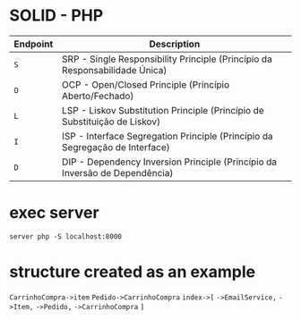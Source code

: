 SOLID - PHP
========

Endpoint | Description
--- | ---
`S` | SRP - Single Responsibility Principle (Princípio da Responsabilidade Única)
`O` | OCP - Open/Closed Principle (Princípio Aberto/Fechado)
`L` | LSP - Liskov Substitution Principle (Princípio de Substituição de Liskov)
`I` | ISP - Interface Segregation Principle (Princípio da Segregação de Interface)
`D` | DIP - Dependency Inversion Principle (Princípio da Inversão de Dependência)


# exec server 
`server php -S localhost:8000`

# structure created as an example

`CarrinhoCompra->item`
`Pedido->CarrinhoCompra`
`index->[`
  `->EmailService,`
  `->Item,`
  `->Pedido,`
  `->CarrinhoCompra`
`]`
